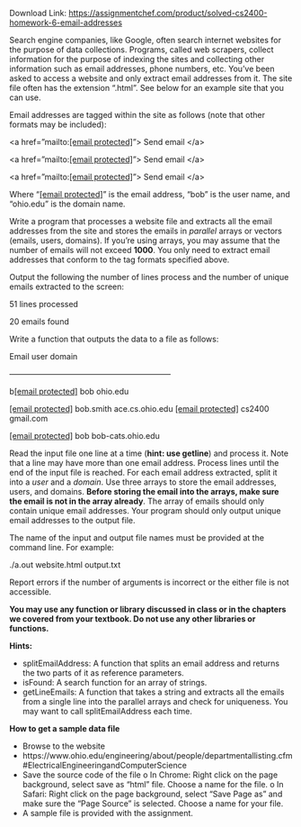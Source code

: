 Download Link: https://assignmentchef.com/product/solved-cs2400-homework-6-email-addresses
<br>



Search engine companies, like Google, often search internet websites for the purpose of data collections. Programs, called web scrapers, collect information for the purpose of indexing the sites and collecting other information such as email addresses, phone numbers, etc. You’ve been asked to access a website and only extract email addresses from it. The site file often has the extension “.html”. See below for an example site that you can use.

Email addresses are tagged within the site as follows (note that other formats may be included):




&lt;a href=”mailto:<a href="/cdn-cgi/l/email-protection" class="__cf_email__" data-cfemail="aac8c5c8eac5c2c3c584cfcedf">[email protected]</a>”&gt; Send email &lt;/a&gt;

&lt;a href=”mailto:<a href="/cdn-cgi/l/email-protection" class="__cf_email__" data-cfemail="abc9c4c985d8c6c2dfc3ebcac8ce85c4c3c2c485cecfde">[email protected]</a>”&gt; Send email &lt;/a&gt;

&lt;a href=”mailto:<a href="/cdn-cgi/l/email-protection" class="__cf_email__" data-cfemail="41232e2301232e236c222035326f2e29282e6f242534">[email protected]</a>”&gt; Send email &lt;/a&gt;




Where “<a href="/cdn-cgi/l/email-protection" class="__cf_email__" data-cfemail="294b464b6946414046074c4d5c">[email protected]</a>” is the email address, “bob” is the user name, and “ohio.edu” is the domain name.

Write a program that processes a website file and extracts all the email addresses from the site and stores the emails in <em>parallel</em> arrays or vectors (emails, users, domains). If you’re using arrays, you may assume that the number of emails will not exceed <strong>1000</strong>. You only need to extract email addresses that conform to the tag formats specified above.

Output the following the number of lines process and the number of unique emails extracted to the screen:




51 lines processed

20 emails found




Write a function that outputs the data to a file as follows:




Email                         user           domain

————————————————————–

b<a href="/cdn-cgi/l/email-protection" class="__cf_email__" data-cfemail="4a25280a25222325642f2e3f">[email protected]</a>                  bob            ohio.edu

<a href="/cdn-cgi/l/email-protection" class="__cf_email__" data-cfemail="6f0d000d411c02061b072f0e0c0a410c1c4100070600410a0b1a">[email protected]</a>     bob.smith      ace.cs.ohio.edu <a href="/cdn-cgi/l/email-protection" class="__cf_email__" data-cfemail="2043531214101060474d41494c0e434f4d">[email protected]</a>         cs2400    gmail.com

<a href="/cdn-cgi/l/email-protection" class="__cf_email__" data-cfemail="93f1fcf1d3f1fcf1bef0f2e7e0bdfcfbfafcbdf6f7e6">[email protected]</a>         bob            bob-cats.ohio.edu




Read the input file one line at a time (<strong>hint: use getline</strong>) and process it. Note that a line may have more than one email address. Process lines until the end of the input file is reached. For each email address extracted, split it into a <em>user</em> and a <em>domain</em>. Use three arrays to store the email addresses, users, and domains.  <strong>Before storing the email into the arrays, make sure the email is not in the array already</strong>. The array of emails should only contain unique email addresses. Your program should only output unique email addresses to the output file.




The name of the input and output file names must be provided at the command line. For example:

./a.out website.html output.txt

Report errors if the number of arguments is incorrect or the either file is not accessible.




<strong>You may use any function or library discussed in class or in the chapters we covered from your textbook. Do not use any other libraries or functions. </strong>

<strong> </strong>

<strong>Hints: </strong>

<ul>

 <li>splitEmailAddress: A function that splits an email address and returns the two parts of it as reference parameters.</li>

 <li>isFound: A search function for an array of strings.</li>

 <li>getLineEmails: A function that takes a string and extracts all the emails from a single line into the parallel arrays and check for uniqueness. You may want to call splitEmailAddress each time.</li>

</ul>




<strong>How to get a sample data file </strong>

<ul>

 <li>Browse to the website</li>

 <li>https://www.ohio.edu/engineering/about/people/departmentallisting.cfm#ElectricalEngineeringandComputerScience</li>

 <li>Save the source code of the file o In Chrome: Right click on the page background, select save as “html” file. Choose a name for the file. o In Safari: Right click on the page background, select “Save Page as” and make sure the “Page Source” is selected. Choose a name for your file.</li>

 <li>A sample file is provided with the assignment.</li>

</ul>